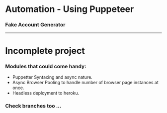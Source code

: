 # Automation - Using Puppeteer


### Fake Account Generator

<hr>

# Incomplete project

### Modules that could come handy:

- Puppetter Syntaxing and async nature.
- Async Browser Pooling to handle number of browser page instances at once.
- Headless deployment to heroku.


### Check branches too ...

